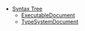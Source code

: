 - [Syntax Tree](xref://tree.md)
  - [ExecutableDocument](xref://executable-doc.md)
  - [TypeSystemDocument](xref://type-system-doc.md)
